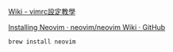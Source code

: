 [Wiki - vimrc設定教學](http://wiki.csie.ncku.edu.tw/vim/vimrc)

[Installing Neovim · neovim/neovim Wiki · GitHub](https://github.com/neovim/neovim/wiki/Installing-Neovim)

```shell=
brew install neovim
```
